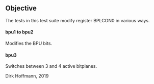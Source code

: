 ## Objective

The tests in this test suite modify register BPLCON0 in various ways.

#### bpu1 to bpu2

Modifies the BPU bits.

#### bpu3

Switches between 3 and 4 active bitplanes.


Dirk Hoffmann, 2019
